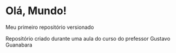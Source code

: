 # Olá, Mundo!
 Meu primeiro repositório versionado

 Repositório criado durante uma aula do curso do prefessor Gustavo Guanabara
